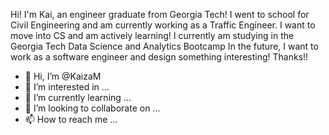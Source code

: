 Hi! I'm Kai, an engineer graduate from Georgia Tech!
I went to school for Civil Engineering and am currently working as a Traffic Engineer.
I want to move into CS and am actively learning!
I currently am studying in the Georgia Tech Data Science and Analytics Bootcamp
In the future, I want to work as a software engineer and design something interesting!
Thanks!!


- 👋 Hi, I’m @KaizaM
- 👀 I’m interested in ...
- 🌱 I’m currently learning ...
- 💞️ I’m looking to collaborate on ...
- 📫 How to reach me ...

<!---
KaizaM/KaizaM is a ✨ special ✨ repository because its `README.md` (this file) appears on your GitHub profile.
You can click the Preview link to take a look at your changes.
--->
